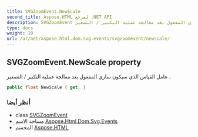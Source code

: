 ```yaml
---
title: SVGZoomEvent.NewScale
second_title: Aspose.HTML لمرجع .NET API
description: SVGZoomEvent ملكية. عامل القياس الذي سيكون ساري المفعول بعد معالجة عملية التكبير / التصغير .
type: docs
weight: 10
url: /ar/net/aspose.html.dom.svg.events/svgzoomevent/newscale/
---
```

## SVGZoomEvent.NewScale property

عامل القياس الذي سيكون ساري المفعول بعد معالجة عملية التكبير / التصغير .

```csharp
public float NewScale { get; }
```

### أنظر أيضا

* class [SVGZoomEvent](../)
* مساحة الاسم [Aspose.Html.Dom.Svg.Events](../../svgzoomevent/)
* المجسم [Aspose.HTML](../../../)


